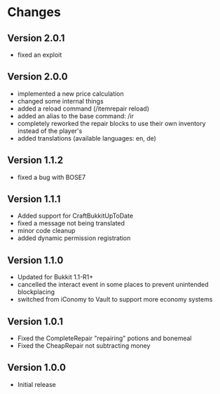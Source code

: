 Changes
=======

Version 2.0.1
-------------
- fixed an exploit

Version 2.0.0
-------------
- implemented a new price calculation
- changed some internal things
- added a reload command (/itemrepair reload)
- added an alias to the base command: /ir <action>
- completely reworked the repair blocks to use their own inventory instead of the player's
- added translations (available languages: en, de)

Version 1.1.2
-------------
- fixed a bug with BOSE7

Version 1.1.1
-------------
- Added support for CraftBukkitUpToDate
- fixed a message not being translated
- minor code cleanup
- added dynamic permission registration

Version 1.1.0
-------------
- Updated for Bukkit 1.1-R1+
- cancelled the interact event in some places to prevent unintended blockplacing
- switched from iConomy to Vault to support more economy systems

Version 1.0.1
-------------
- Fixed the CompleteRepair "repairing" potions and bonemeal
- Fixed the CheapRepair not subtracting money

Version 1.0.0
-------------
- Initial release
